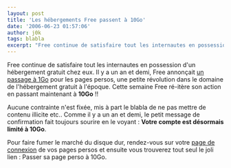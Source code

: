 ```yaml
---
layout: post
title: 'Les hébergements Free passent à 10Go'
date: '2006-06-23 01:57:06'
author: j0k
tags: blabla
excerpt: "Free continue de satisfaire tout les internautes en possession d'un hébergement gratuit chez eux.     \nIl y a un an et demi, Free annonçait [un passage à 1Go](http://www.j0k3r.net/news-et-1go-d-espace-web-pour-tout-le-monde-chez-free-149.html) pour les pages persos, une petite révolution dans le domaine de l'hébergement gratuit à l'époque. Cette semaine      …"
---
```


Free continue de satisfaire tout les internautes en possession d'un hébergement gratuit chez eux.
Il y a un an et demi, Free annonçait [un passage à 1Go](http://www.j0k3r.net/news-et-1go-d-espace-web-pour-tout-le-monde-chez-free-149.html) pour les pages persos, une petite révolution dans le domaine de l'hébergement gratuit à l'époque. Cette semaine Free ré-itère son action en passant maintenant à **10Go** !!

Aucune contrainte n'est fixée, mis à part le blabla de ne pas mettre de contenu illicite etc..   Comme il y a un an et demi, le petit message de confirmation fait toujours sourire en le voyant : **Votre compte est désormais limité à 10Go**.

Pour faire fumer le marché du disque dur, rendez-vous sur votre [page de connexion](http://subscribe.free.fr/login/) de vos pages persos et ensuite vous trouverez tout seul le joli lien : Passer sa page perso à 10Go.
